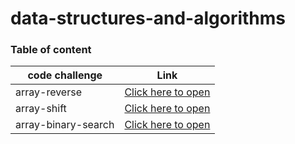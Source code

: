 # data-structures-and-algorithms


### Table of content
|code challenge|Link|
|--------------|----|
|array-reverse|[Click here to open](https://github.com/ebrahimayyad11/data-structures-and-algorithms/blob/main/array-reverse/README.md)|
|array-shift|[Click here to open](https://github.com/ebrahimayyad11/data-structures-and-algorithms/blob/main/array-shift/README.md)|
|array-binary-search|[Click here to open](https://github.com/ebrahimayyad11/data-structures-and-algorithms/blob/main/array-binary-search/README.md)|

